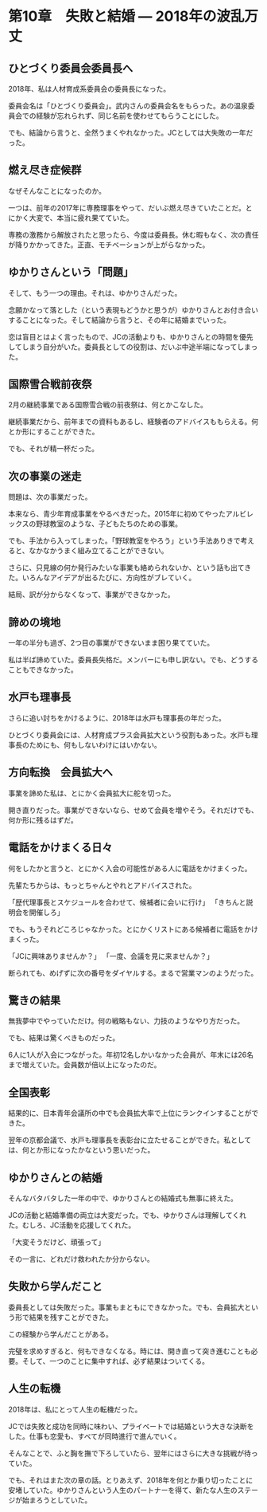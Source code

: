 # 第10章　失敗と結婚 ― 2018年の波乱万丈

## ひとづくり委員会委員長へ

2018年、私は人材育成系委員会の委員長になった。

委員会名は「ひとづくり委員会」。武内さんの委員会名をもらった。あの温泉委員会での経験が忘れられず、同じ名前を使わせてもらうことにした。

でも、結論から言うと、全然うまくやれなかった。JCとしては大失敗の一年だった。

## 燃え尽き症候群

なぜそんなことになったのか。

一つは、前年の2017年に専務理事をやって、だいぶ燃え尽きていたことだ。とにかく大変で、本当に疲れ果てていた。

専務の激務から解放されたと思ったら、今度は委員長。休む暇もなく、次の責任が降りかかってきた。正直、モチベーションが上がらなかった。

## ゆかりさんという「問題」

そして、もう一つの理由。それは、ゆかりさんだった。

念願かなって落とした（という表現もどうかと思うが）ゆかりさんとお付き合いすることになった。そして結論から言うと、その年に結婚までいった。

恋は盲目とはよく言ったもので、JCの活動よりも、ゆかりさんとの時間を優先してしまう自分がいた。委員長としての役割は、だいぶ中途半端になってしまった。

## 国際雪合戦前夜祭

2月の継続事業である国際雪合戦の前夜祭は、何とかこなした。

継続事業だから、前年までの資料もあるし、経験者のアドバイスももらえる。何とか形にすることができた。

でも、それが精一杯だった。

## 次の事業の迷走

問題は、次の事業だった。

本来なら、青少年育成事業をやるべきだった。2015年に初めてやったアルビレックスの野球教室のような、子どもたちのための事業。

でも、手法から入ってしまった。「野球教室をやろう」という手法ありきで考えると、なかなかうまく組み立てることができない。

さらに、只見線の何か発行みたいな事業も絡められないか、という話も出てきた。いろんなアイデアが出るたびに、方向性がブレていく。

結局、訳が分からなくなって、事業ができなかった。

## 諦めの境地

一年の半分も過ぎ、2つ目の事業ができないまま困り果てていた。

私は半ば諦めていた。委員長失格だ。メンバーにも申し訳ない。でも、どうすることもできなかった。

## 水戸も理事長

さらに追い討ちをかけるように、2018年は水戸も理事長の年だった。

ひとづくり委員会には、人材育成プラス会員拡大という役割もあった。水戸も理事長のためにも、何もしないわけにはいかない。

## 方向転換　会員拡大へ

事業を諦めた私は、とにかく会員拡大に舵を切った。

開き直りだった。事業ができないなら、せめて会員を増やそう。それだけでも、何か形に残るはずだ。

## 電話をかけまくる日々

何をしたかと言うと、とにかく入会の可能性がある人に電話をかけまくった。

先輩たちからは、もっとちゃんとやれとアドバイスされた。

「歴代理事長とスケジュールを合わせて、候補者に会いに行け」
「きちんと説明会を開催しろ」

でも、もうそれどころじゃなかった。とにかくリストにある候補者に電話をかけまくった。

「JCに興味ありませんか？」
「一度、会議を見に来ませんか？」

断られても、めげずに次の番号をダイヤルする。まるで営業マンのようだった。

## 驚きの結果

無我夢中でやっていただけ。何の戦略もない、力技のようなやり方だった。

でも、結果は驚くべきものだった。

6人に1人が入会につながった。年初12名しかいなかった会員が、年末には26名まで増えていた。会員数が倍以上になったのだ。

## 全国表彰

結果的に、日本青年会議所の中でも会員拡大率で上位にランクインすることができた。

翌年の京都会議で、水戸も理事長を表彰台に立たせることができた。私としては、何とか形になったかなという思いだった。

## ゆかりさんとの結婚

そんなバタバタした一年の中で、ゆかりさんとの結婚式も無事に終えた。

JCの活動と結婚準備の両立は大変だった。でも、ゆかりさんは理解してくれた。むしろ、JC活動を応援してくれた。

「大変そうだけど、頑張って」

その一言に、どれだけ救われたか分からない。

## 失敗から学んだこと

委員長としては失敗だった。事業もまともにできなかった。でも、会員拡大という形で結果を残すことができた。

この経験から学んだことがある。

完璧を求めすぎると、何もできなくなる。時には、開き直って突き進むことも必要。そして、一つのことに集中すれば、必ず結果はついてくる。

## 人生の転機

2018年は、私にとって人生の転機だった。

JCでは失敗と成功を同時に味わい、プライベートでは結婚という大きな決断をした。仕事も恋愛も、すべてが同時進行で進んでいく。

そんなことで、ふと胸を撫で下ろしていたら、翌年にはさらに大きな挑戦が待っていた。

でも、それはまた次の章の話。とりあえず、2018年を何とか乗り切ったことに安堵していた。ゆかりさんという人生のパートナーを得て、新たな人生のステージが始まろうとしていた。